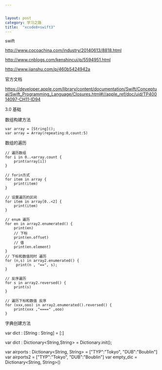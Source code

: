 ```yaml
---


layout: post
category: 学习之路
title:  "xcode8+swift3" 
---
```


swift

http://www.cocoachina.com/industry/20140613/8818.html



http://www.cnblogs.com/kenshincui/p/5594951.html



http://www.jianshu.com/p/460b5424942a

官方文档

https://developer.apple.com/library/content/documentation/Swift/Conceptual/Swift_Programming_Language/Closures.html#//apple_ref/doc/uid/TP40014097-CH11-ID94

3.0 基础



数组构建方法

```
var array = [String]();
var array = Array(repeating:0,count:5)
```



数组的遍历

```
// 遍历数组
for i in 0..<array.count {
    print(array[i])
}

// forin方式
for item in array {
    print(item)
}

// 设置遍历的区间
for item in array[0..<2] {
    print(item)
}

// enum 遍历
for en in array2.enumerated() {
    print(en)
    // 下标
    print(en.offset)
    // 值
    print(en.element)
}
// 下标和数值同时 遍历
for (n,s) in array2.enumerated() {
     print(n , "==", s);
}

// 反序遍历
for s in array2.reversed() {
    print(s)
}
        
// 遍历下标和数值 反序
for (xxx,ooo) in array2.enumerated().reversed() {
    print(xxx ,"====" ,ooo)
}
```





字典创建方法



var dict : [String : String] = [:]

var dict : Dictionary<String,String> = Dictionary.init();

var airports : Dictionary<String, String> = ["TYP":"Tokyo", "DUB":"Boublin"]
var airports2 = ["TYP":"Tokyo", "DUB":"Boublin"]
var empty_dic = Dictionary<String, String>()
